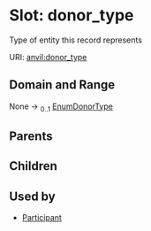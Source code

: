 
# Slot: donor_type

Type of entity this record represents

URI: [anvil:donor_type](https://anvilproject.org/acr-harmonized-data-model/donor_type)


## Domain and Range

None &#8594;  <sub>0..1</sub> [EnumDonorType](EnumDonorType.md)

## Parents


## Children


## Used by

 * [Participant](Participant.md)

